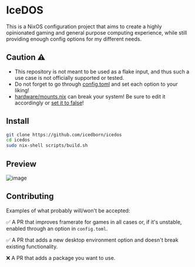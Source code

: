 # IceDOS

This is a NixOS configuration project that aims to create a highly opinionated gaming and general purpose computing experience, while still providing enough config options for my different needs.

## Caution ⚠️

- This repository is not meant to be used as a flake input, and thus such a use case is not officially supported or tested.
- Do not forget to go through [config.toml](https://github.com/IceDBorn/IceDOS/blob/main/config.toml) and set each option to your liking!
- [hardware/mounts.nix](https://github.com/IceDBorn/IceDOS/blob/main/hardware/mounts.nix) can break your system! Be sure to edit it accordingly or [set it to false](https://github.com/IceDBorn/IceDOS/blob/a86ae01a6103cef4ac26d161cac68ac16bf0067e/config.toml#L115)!

## Install

```bash
git clone https://github.com/icedborn/icedos
cd icedos
sudo nix-shell scripts/build.sh
```

## Preview

![image](https://github.com/IceDBorn/IceDOS/assets/51162078/c1f2e730-a7d7-4b8d-abce-2757551ce196)

## Contributing

Examples of what probably will/won't be accepted:

✅ A PR that improves framerate for games in all cases or, if it's unstable, enabled through an option in `config.toml`.

✅ A PR that adds a new desktop environment option and doesn't break existing functionality.

❌ A PR that adds a package you want to use.
